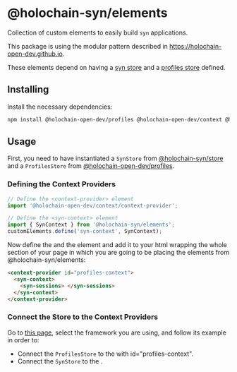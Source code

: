 # @holochain-syn/elements

Collection of custom elements to easily build `syn` applications.

This package is using the modular pattern described in https://holochain-open-dev.github.io.

These elements depend on having a [syn store](https://npmjs.com/package/@holochain-syn/store) and a [profiles store](https://holochain-open-dev.github.io/profiles/guides/frontend/profiles-store/) defined.

## Installing

Install the necessary dependencies:

```bash
npm install @holochain-open-dev/profiles @holochain-open-dev/context @holochain-syn/elements
```

## Usage

First, you need to have instantiated a `SynStore` from [@holochain-syn/store](https://npmjs.com/package/@holochain-syn/store) and a `ProfilesStore` from [@holochain-open-dev/profiles](https://holochain-open-dev.github.io/profiles/guides/frontend/profiles-store/).

### Defining the Context Providers

```ts
// Define the <context-provider> element
import '@holochain-open-dev/context/context-provider';

// Define the <syn-context> element
import { SynContext } from '@holochain-syn/elements';
customElements.define('syn-context', SynContext);
```

Now define the <context-provider> and the <syn-context> element and add it to your html wrapping the whole section of your page in which you are going to be placing the elements from @holochain-syn/elements:

```html
<context-provider id="profiles-context"> 
  <syn-context>
    <syn-sessions> </syn-sessions>
  </syn-context>
</context-provider>
```

### Connect the Store to the Context Providers

Go to [this page](https://holochain-open-dev.github.io/reusable-modules/frontend/frameworks/), select the framework you are using, and follow its example in order to:

- Connect the `ProfilesStore` to the <context-provider> with id="profiles-context".
- Connect the `SynStore` to the <syn-context>.